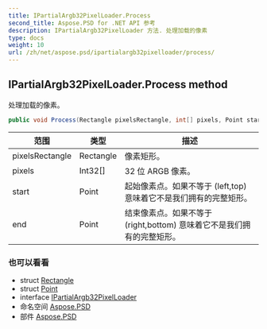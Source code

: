 ```yaml
---
title: IPartialArgb32PixelLoader.Process
second_title: Aspose.PSD for .NET API 参考
description: IPartialArgb32PixelLoader 方法. 处理加载的像素
type: docs
weight: 10
url: /zh/net/aspose.psd/ipartialargb32pixelloader/process/
---
```

## IPartialArgb32PixelLoader.Process method

处理加载的像素。

```csharp
public void Process(Rectangle pixelsRectangle, int[] pixels, Point start, Point end)
```

| 范围 | 类型 | 描述 |
| --- | --- | --- |
| pixelsRectangle | Rectangle | 像素矩形。 |
| pixels | Int32[] | 32 位 ARGB 像素。 |
| start | Point | 起始像素点。如果不等于 (left,top) 意味着它不是我们拥有的完整矩形。 |
| end | Point | 结束像素点。如果不等于 (right,bottom) 意味着它不是我们拥有的完整矩形。 |

### 也可以看看

* struct [Rectangle](../../rectangle/)
* struct [Point](../../point/)
* interface [IPartialArgb32PixelLoader](../)
* 命名空间 [Aspose.PSD](../../ipartialargb32pixelloader/)
* 部件 [Aspose.PSD](../../../)


